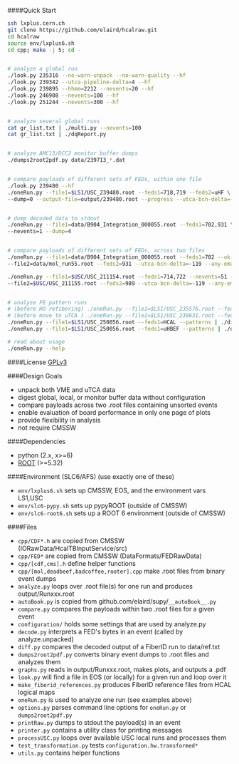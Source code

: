####Quick Start
```bash
ssh lxplus.cern.ch
git clone https://github.com/elaird/hcalraw.git
cd hcalraw
source env/lxplus6.sh
cd cpp; make -j 5; cd -


# analyze a global run
./look.py 235316 --no-warn-unpack --no-warn-quality --hf
./look.py 239342 --utca-pipeline-delta=4 --hf
./look.py 239895 --hhmm=2212 --nevents=20 --hf
./look.py 246908 --nevents=100 --hf
./look.py 251244 --nevents=300 --hf


# analyze several global runs
cat gr_list.txt | ./multi.py --nevents=100
cat gr_list.txt | ./dqReport.py


# analyze AMC13/DCC2 monitor buffer dumps
./dumps2root2pdf.py data/239713_*.dat


# compare payloads of different sets of FEDs, within one file
./look.py 239480 --hf
./oneRun.py --file1=$LS1/USC_239480.root --feds1=718,719 --feds2=uHF \
--dump=0 --output-file=output/239480.root --progress --utca-bcn-delta=-131


# dump decoded data to stdout
./oneRun.py --file1=data/B904_Integration_000055.root --feds1=702,931 \
--nevents=1 --dump=4


# compare payloads of different sets of FEDs, across two files
./oneRun.py --file1=data/B904_Integration_000055.root --feds1=702 --ok-errf=0,1 \
--file2=data/mol_run55.root --feds2=931 --utca-bcn-delta=-119 --any-emap --dump=0

./oneRun.py --file1=$USC/USC_211154.root --feds1=714,722 --nevents=51 --progress \
--file2=$USC/USC_211155.root --feds2=989 --utca-bcn-delta=-119 --any-emap --dump=0


# analyze FE pattern runs
# (before HO refibering) ./oneRun.py --file1=$LS1/USC_235576.root --feds1=HCAL --patterns | ./diff.py data/ref_2014.txt
# (before move to uTCA ) ./oneRun.py --file1=$LS1/USC_236631.root --feds1=HCAL --patterns | ./diff.py data/ref_vme_G.txt
./oneRun.py --file1=$LS1/USC_250056.root --feds1=HCAL --patterns | ./diff.py data/ref_vme_G.txt
./oneRun.py --file1=$LS1/USC_250056.root --feds1=uHBEF --patterns | ./diff.py data/ref_utca_G.txt

# read about usage
./oneRun.py --help
```

####License
[GPLv3](http://www.gnu.org/licenses/gpl.html)


####Design Goals
* unpack both VME and uTCA data
* digest global, local, or monitor buffer data without configuration
* compare payloads across two .root files containing unsorted events
* enable evaluation of board performance in only one page of plots
* provide flexibility in analysis
* not require CMSSW


####Dependencies
* python (2.x, x>=6)
* [ROOT](https://root.cern.ch/) (>=5.32)


####Environment (SLC6/AFS)
(use exactly one of these)
* `env/lxplus6.sh` sets up CMSSW, EOS, and the environment vars LS1,USC
* `env/slc6-pypy.sh` sets up pypyROOT (outside of CMSSW)
* `env/slc6-root6.sh` sets up a ROOT 6 environment (outside of CMSSW)


####Files
* `cpp/CDF*.h` are copied from CMSSW (IORawData/HcalTBInputService/src)
* `cpp/FED*` are copied from CMSSW (DataFormats/FEDRawData)
* `cpp/[cdf,cms].h` define helper functions
* `cpp/[mol,deadbeef,badcoffee,rooter].cpp` make .root files from binary event dumps
* `analyze.py` loops over .root file(s) for one run and produces output/Runxxx.root
* `autoBook.py` is copied from github.com/elaird/supy/`__autoBook__.py`
* `compare.py` compares the payloads within two .root files for a given event
* `configuration/` holds some settings that are used by analyze.py
* `decode.py` interprets a FED's bytes in an event (called by analyze.unpacked)
* `diff.py` compares the decoded output of a FiberID run to data/ref.txt
* `dumps2root2pdf.py` converts binary event dumps to .root files and analyzes them
* `graphs.py` reads in output/Runxxx.root, makes plots, and outputs a .pdf
* `look.py` will find a file in EOS (or locally) for a given run and loop over it
* `make_fiberid_references.py` produces FiberID reference files from HCAL logical maps
* `oneRun.py` is used to analyze one run (see examples above)
* `options.py` parses command line options for `oneRun.py` or `dumps2root2pdf.py`
* `printRaw.py` dumps to stdout the payload(s) in an event
* `printer.py` contains a utility class for printing messages
* `processUSC.py` loops over available USC local runs and processes them
* `test_transformation.py` tests `configuration.hw.transformed*`
* `utils.py` contains helper functions
